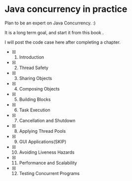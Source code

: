 # Java concurrency in practice

Plan to be an expert on Java Concurrency. :)

It is a long term goal, and start it from this book <JAVA Concurrency In Practice>.

I will post the code case here after completing a chapter.

- [x] 1. Introduction
- [x] 2. Thread Safety
- [x] 3. Sharing Objects
- [x] 4. Composing Objects
- [x] 5. Building Blocks
- [x] 6. Task Execution
- [x] 7. Cancellation and Shutdown
- [x] 8. Applying Thread Pools
- [x] 9. GUI Applications(SKIP)
- [x] 10. Avoiding Liveness Hazards
- [x] 11. Performance and Scalability
- [x] 12. Testing Concurrent Programs